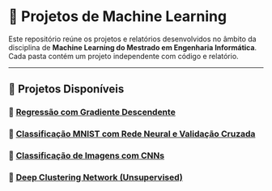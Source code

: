 # 🧠 Projetos de Machine Learning

Este repositório reúne os projetos e relatórios desenvolvidos no âmbito da disciplina de **Machine Learning do Mestrado em Engenharia Informática**. Cada pasta contém um projeto independente com código e relatório.

---

## 📁 Projetos Disponíveis

### 🔹 [Regressão com Gradiente Descendente](./projeto-regressao)
### 🔹 [Classificação MNIST com Rede Neural e Validação Cruzada](./projeto-mnist-classificacao)
### 🔹 [Classificação de Imagens com CNNs](./projeto-benchmark-cnns)
### 🔹 [Deep Clustering Network (Unsupervised)](./projeto-autoencoder-kmeans)
